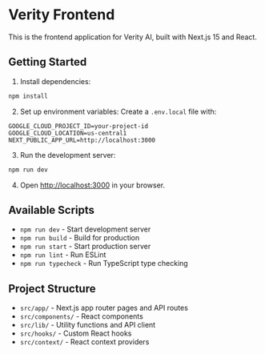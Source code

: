 # Verity Frontend

This is the frontend application for Verity AI, built with Next.js 15 and React.

## Getting Started

1. Install dependencies:
```bash
npm install
```

2. Set up environment variables:
Create a `.env.local` file with:
```
GOOGLE_CLOUD_PROJECT_ID=your-project-id
GOOGLE_CLOUD_LOCATION=us-central1
NEXT_PUBLIC_APP_URL=http://localhost:3000
```

3. Run the development server:
```bash
npm run dev
```

4. Open [http://localhost:3000](http://localhost:3000) in your browser.

## Available Scripts

- `npm run dev` - Start development server
- `npm run build` - Build for production
- `npm run start` - Start production server
- `npm run lint` - Run ESLint
- `npm run typecheck` - Run TypeScript type checking

## Project Structure

- `src/app/` - Next.js app router pages and API routes
- `src/components/` - React components
- `src/lib/` - Utility functions and API client
- `src/hooks/` - Custom React hooks
- `src/context/` - React context providers
